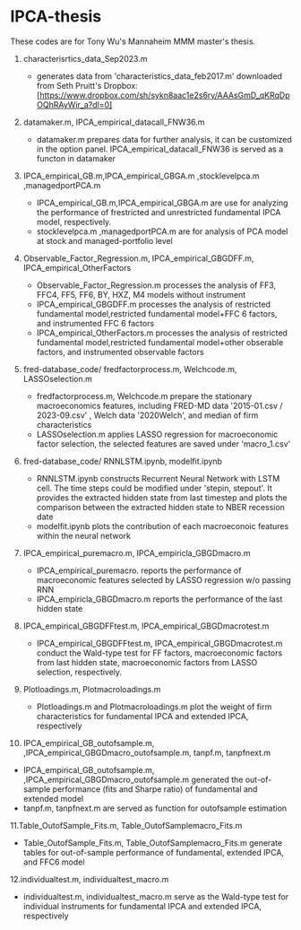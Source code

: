 # IPCA-thesis
These codes are for Tony Wu's Mannaheim MMM master's thesis. 

1. characterisrtics_data_Sep2023.m

   * generates data from 'characteristics_data_feb2017.m' downloaded from Seth Pruitt's Dropbox: [https://www.dropbox.com/sh/sykn8aac1e2s6ry/AAAsGmD_qKRqDpOQhRAyWir_a?dl=0]
   
2. datamaker.m, IPCA_empirical_datacall_FNW36.m

   * datamaker.m prepares data for further analysis, it can be customized in the option panel. IPCA_empirical_datacall_FNW36 is served as a functon in datamaker

3. IPCA_empirical_GB.m,IPCA_empirical_GBGA.m ,stocklevelpca.m ,managedportPCA.m

   * IPCA_empirical_GB.m,IPCA_empirical_GBGA.m are use for analyzing the performance of frestricted and unrestricted fundamental IPCA model, respectively.
   * stocklevelpca.m ,managedportPCA.m are for analysis of PCA model at stock and managed-portfolio level

4. Observable_Factor_Regression.m, IPCA_empirical_GBGDFF.m, IPCA_empirical_OtherFactors

   * Observable_Factor_Regression.m processes the analysis of FF3, FFC4, FF5, FF6, BY, HXZ, M4 models  without instrument
   * IPCA_empirical_GBGDFF.m processes the analysis of restricted fundamental model,restricted fundamental model+FFC 6 factors, and instrumented FFC 6 factors
   * IPCA_empirical_OtherFactors.m processes the analysis of restricted fundamental model,restricted fundamental model+other obserable factors, and instrumented observable factors  

5. fred-database_code/ fredfactorprocess.m, Welchcode.m, LASSOselection.m

   * fredfactorprocess.m, Welchcode.m prepare the stationary macroeconomics features, including FRED-MD data '2015-01.csv / 2023-09.csv' , Welch data '2020Welch', and median of firm characteristics
   * LASSOselection.m applies LASSO regression for macroeconomic factor selection, the selected features are saved under 'macro_1.csv'

6. fred-database_code/ RNNLSTM.ipynb, modelfit.ipynb

   * RNNLSTM.ipynb constructs Recurrent Neural Network with LSTM cell. The time steps could be modified under 'stepin, stepout'. It provides the extracted hidden state from last timestep and plots the comparison between the extracted hidden state to NBER recession date
   * modelfit.ipynb plots the contribution of each macroeconoic features within the neural network

7. IPCA_empirical_puremacro.m, IPCA_empiricla_GBGDmacro.m

   * IPCA_empirical_puremacro. reports the performance of macroeconomic features selected by LASSO regression w/o passing RNN
   * IPCA_empiricla_GBGDmacro.m reports the performance of the last hidden state

8. IPCA_empirical_GBGDFFtest.m, IPCA_empirical_GBGDmacrotest.m
   
   *  IPCA_empirical_GBGDFFtest.m, IPCA_empirical_GBGDmacrotest.m conduct the Wald-type test for FF factors, macroeconomic factors from last hidden state, macroeconomic factors from LASSO selection, respectively.

9. Plotloadings.m, Plotmacroloadings.m
    
   * Plotloadings.m and Plotmacroloadings.m plot the weight of firm characteristics 
    for fundamental IPCA and extended IPCA, respectively

10. IPCA_empirical_GB_outofsample.m, ,IPCA_empirical_GBGDmacro_outofsample.m, tanpf.m, tanpfnext.m

  * IPCA_empirical_GB_outofsample.m, ,IPCA_empirical_GBGDmacro_outofsample.m generated the out-of-sample performance (fits and Sharpe ratio) of fundamental and extended model
  * tanpf.m, tanpfnext.m are served as function for outofsample estimation

11.Table_OutofSample_Fits.m, Table_OutofSamplemacro_Fits.m

  * Table_OutofSample_Fits.m, Table_OutofSamplemacro_Fits.m generate tables for out-of-sample performance of fundamental, extended IPCA, and FFC6 model

12.individualtest.m, individualtest_macro.m 

  *  individualtest.m, individualtest_macro.m serve as the Wald-type test for individual instruments for fundamental IPCA and extended IPCA, respectively





